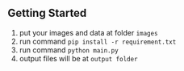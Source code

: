 ## Getting Started
1. put your images and data at folder `images`
2. run command `pip install -r requirement.txt`
3. run command `python main.py`
4. output files will be at `output folder`